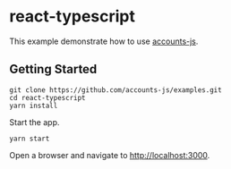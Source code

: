 # react-typescript

This example demonstrate how to use [accounts-js](https://github.com/accounts-js/accounts).

## Getting Started

```
git clone https://github.com/accounts-js/examples.git
cd react-typescript
yarn install
```

Start the app.

```
yarn start
```

Open a browser and navigate to [http://localhost:3000](http://localhost:3000).
